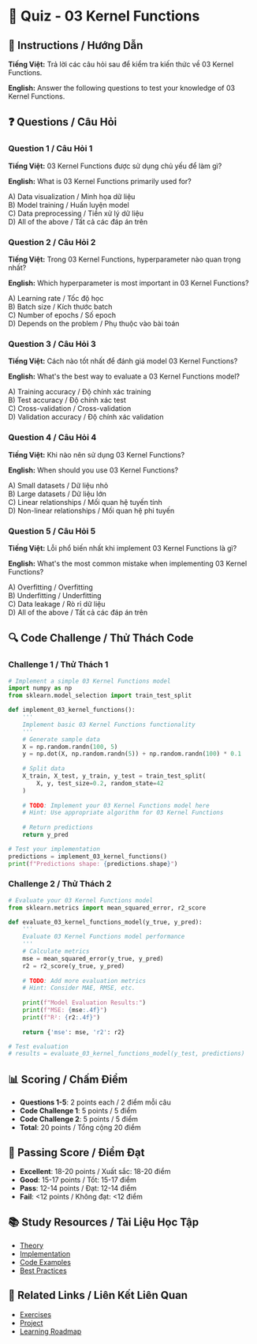 # 🧠 Quiz - 03 Kernel Functions

## 📝 Instructions / Hướng Dẫn

**Tiếng Việt:** Trả lời các câu hỏi sau để kiểm tra kiến thức về 03 Kernel Functions.

**English:** Answer the following questions to test your knowledge of 03 Kernel Functions.

## ❓ Questions / Câu Hỏi

### Question 1 / Câu Hỏi 1
**Tiếng Việt:** 03 Kernel Functions được sử dụng chủ yếu để làm gì?

**English:** What is 03 Kernel Functions primarily used for?

A) Data visualization / Minh họa dữ liệu  
B) Model training / Huấn luyện model  
C) Data preprocessing / Tiền xử lý dữ liệu  
D) All of the above / Tất cả các đáp án trên

### Question 2 / Câu Hỏi 2
**Tiếng Việt:** Trong 03 Kernel Functions, hyperparameter nào quan trọng nhất?

**English:** Which hyperparameter is most important in 03 Kernel Functions?

A) Learning rate / Tốc độ học  
B) Batch size / Kích thước batch  
C) Number of epochs / Số epoch  
D) Depends on the problem / Phụ thuộc vào bài toán

### Question 3 / Câu Hỏi 3
**Tiếng Việt:** Cách nào tốt nhất để đánh giá model 03 Kernel Functions?

**English:** What's the best way to evaluate a 03 Kernel Functions model?

A) Training accuracy / Độ chính xác training  
B) Test accuracy / Độ chính xác test  
C) Cross-validation / Cross-validation  
D) Validation accuracy / Độ chính xác validation

### Question 4 / Câu Hỏi 4
**Tiếng Việt:** Khi nào nên sử dụng 03 Kernel Functions?

**English:** When should you use 03 Kernel Functions?

A) Small datasets / Dữ liệu nhỏ  
B) Large datasets / Dữ liệu lớn  
C) Linear relationships / Mối quan hệ tuyến tính  
D) Non-linear relationships / Mối quan hệ phi tuyến

### Question 5 / Câu Hỏi 5
**Tiếng Việt:** Lỗi phổ biến nhất khi implement 03 Kernel Functions là gì?

**English:** What's the most common mistake when implementing 03 Kernel Functions?

A) Overfitting / Overfitting  
B) Underfitting / Underfitting  
C) Data leakage / Rò rỉ dữ liệu  
D) All of the above / Tất cả các đáp án trên

## 🔍 Code Challenge / Thử Thách Code

### Challenge 1 / Thử Thách 1
```python
# Implement a simple 03 Kernel Functions model
import numpy as np
from sklearn.model_selection import train_test_split

def implement_03_kernel_functions():
    '''
    Implement basic 03 Kernel Functions functionality
    '''
    # Generate sample data
    X = np.random.randn(100, 5)
    y = np.dot(X, np.random.randn(5)) + np.random.randn(100) * 0.1
    
    # Split data
    X_train, X_test, y_train, y_test = train_test_split(
        X, y, test_size=0.2, random_state=42
    )
    
    # TODO: Implement your 03 Kernel Functions model here
    # Hint: Use appropriate algorithm for 03 Kernel Functions
    
    # Return predictions
    return y_pred

# Test your implementation
predictions = implement_03_kernel_functions()
print(f"Predictions shape: {predictions.shape}")
```

### Challenge 2 / Thử Thách 2
```python
# Evaluate your 03 Kernel Functions model
from sklearn.metrics import mean_squared_error, r2_score

def evaluate_03_kernel_functions_model(y_true, y_pred):
    '''
    Evaluate 03 Kernel Functions model performance
    '''
    # Calculate metrics
    mse = mean_squared_error(y_true, y_pred)
    r2 = r2_score(y_true, y_pred)
    
    # TODO: Add more evaluation metrics
    # Hint: Consider MAE, RMSE, etc.
    
    print(f"Model Evaluation Results:")
    print(f"MSE: {mse:.4f}")
    print(f"R²: {r2:.4f}")
    
    return {'mse': mse, 'r2': r2}

# Test evaluation
# results = evaluate_03_kernel_functions_model(y_test, predictions)
```

## 📊 Scoring / Chấm Điểm

- **Questions 1-5**: 2 points each / 2 điểm mỗi câu
- **Code Challenge 1**: 5 points / 5 điểm
- **Code Challenge 2**: 5 points / 5 điểm
- **Total**: 20 points / Tổng cộng 20 điểm

## 🎯 Passing Score / Điểm Đạt

- **Excellent**: 18-20 points / Xuất sắc: 18-20 điểm
- **Good**: 15-17 points / Tốt: 15-17 điểm  
- **Pass**: 12-14 points / Đạt: 12-14 điểm
- **Fail**: <12 points / Không đạt: <12 điểm

## 📚 Study Resources / Tài Liệu Học Tập

- [Theory](./THEORY_03_kernel_functions.md)
- [Implementation](./IMPLEMENTATION_03_kernel_functions.md)
- [Code Examples](./CODE_EXAMPLES_03_kernel_functions.md)
- [Best Practices](./BEST_PRACTICES_03_kernel_functions.md)

## 🔗 Related Links / Liên Kết Liên Quan

- [Exercises](./EXERCISES_03_kernel_functions.md)
- [Project](./PROJECT_03_kernel_functions.md)
- [Learning Roadmap](./LEARNING_ROADMAP_03_kernel_functions.md)
